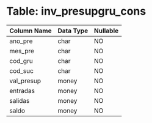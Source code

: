 # Table: inv_presupgru_cons

| Column Name | Data Type | Nullable |
|-------------|-----------|----------|
| ano_pre | char | NO |
| mes_pre | char | NO |
| cod_gru | char | NO |
| cod_suc | char | NO |
| val_presup | money | NO |
| entradas | money | NO |
| salidas | money | NO |
| saldo | money | NO |
